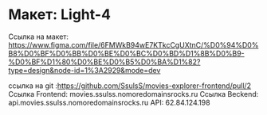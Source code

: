 # Макет: Light-4
Ссылка на макет: https://www.figma.com/file/6FMWkB94wE7KTkcCgUXtnC/%D0%94%D0%B8%D0%BF%D0%BB%D0%BE%D0%BC%D0%BD%D1%8B%D0%B9-%D0%BF%D1%80%D0%BE%D0%B5%D0%BA%D1%82?type=design&node-id=1%3A2929&mode=dev

 ссылка на git :https://github.com/SsulsS/movies-explorer-frontend/pull/2
 Ссылка Frontend: movies.ssulss.nomoredomainsrocks.ru
 Ссылка Beckend: api.movies.ssulss.nomoredomainsrocks.ru
 API: 62.84.124.198
    